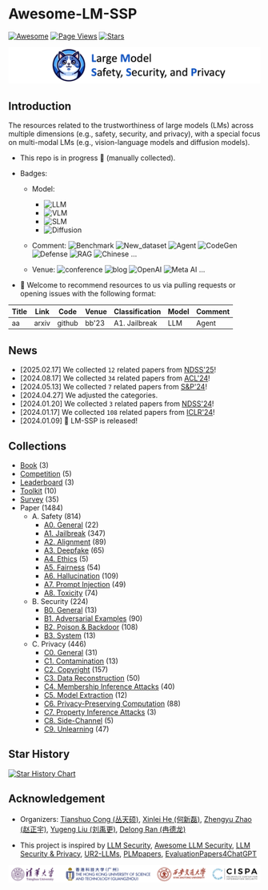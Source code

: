 # Awesome-LM-SSP

[![Awesome](https://awesome.re/badge.svg)](https://awesome.re)
[![Page Views](https://badges.toozhao.com/badges/01HMRJE3211AJ2QD2X9AKTQG67/blue.svg)](.)
[![Stars](https://img.shields.io/github/stars/ThuCCSLab/Awesome-LM-SSP)](.)

[<img src="figure/title_new.png" alt="Awesome-LM-SSP" width="1000" height="auto" class="center">](.)

## Introduction 
The resources related to the trustworthiness of large models (LMs) across multiple dimensions (e.g., safety, security, and privacy),                  with a special focus on multi-modal LMs (e.g., vision-language models and diffusion models). 

- This repo is in progress :seedling: (manually collected).
- Badges: 

    - Model:
        - ![LLM](https://img.shields.io/badge/LLM_(Large_Language_Model)-589cf4)
        - ![VLM](https://img.shields.io/badge/VLM_(Vision_Language_Model)-c7688b) 
        - ![SLM](https://img.shields.io/badge/SLM_(Speech_Language_Model)-39c5bb) 
        - ![Diffusion](https://img.shields.io/badge/Diffusion-a99cf4)

    - Comment: ![Benchmark](https://img.shields.io/badge/Benchmark-87b800) ![New_dataset](https://img.shields.io/badge/New_dataset-87b800) ![Agent](https://img.shields.io/badge/Agent-87b800)                 ![CodeGen](https://img.shields.io/badge/CodeGen-87b800) ![Defense](https://img.shields.io/badge/Defense-87b800) ![RAG](https://img.shields.io/badge/RAG-87b800) ![Chinese](https://img.shields.io/badge/Chinese-87b800) ...

   - Venue: ![conference](https://img.shields.io/badge/conference-f1b800) ![blog](https://img.shields.io/badge/blog-f1b800) ![OpenAI](https://img.shields.io/badge/OpenAI-f1b800)  ![Meta AI](https://img.shields.io/badge/Meta_AI-f1b800) ...

- :sunflower: Welcome to recommend resources to us via pulling requests or opening issues with the following format: 

| Title | Link  | Code |   Venue |  Classification |  Model | Comment | 
| ---- |---- |---- |---- |---- |----|----| 
| aa |  arxiv | github  | bb'23    |  A1. Jailbreak | LLM  | Agent | 

## News
- [2025.02.17] We collected `12` related papers from [NDSS'25](https://www.ndss-symposium.org/ndss2025/accepted-papers/)!
- [2024.08.17] We collected `34` related papers from [ACL'24](https://2024.aclweb.org/)!
- [2024.05.13] We collected `7` related papers from [S&P'24](https://www.computer.org/csdl/proceedings/sp/2024/1RjE8VKKk1y)!
- [2024.04.27] We adjusted the categories.
- [2024.01.20] We collected `3` related papers from [NDSS'24](https://www.ndss-symposium.org/ndss2024/accepted-papers/)!
- [2024.01.17] We collected `108` related papers from [ICLR'24](https://openreview.net/group?id=ICLR.cc/2024/Conference)!
- [2024.01.09] 🚀 LM-SSP is released!

## Collections
- [Book](collection/book.md) (3)
- [Competition](collection/competition.md) (5)
- [Leaderboard](collection/leaderboard.md) (3)
- [Toolkit](collection/toolkit.md) (10)
- [Survey](collection/survey.md) (35)
- Paper (1484)
    - A. Safety (814)
        - [A0. General](collection/paper/safety/general.md) (22)
        - [A1. Jailbreak](collection/paper/safety/jailbreak.md) (347)
        - [A2. Alignment](collection/paper/safety/alignment.md) (89)
        - [A3. Deepfake](collection/paper/safety/deepfake.md) (65)
        - [A4. Ethics](collection/paper/safety/ethics.md) (5)
        - [A5. Fairness](collection/paper/safety/fairness.md) (54)
        - [A6. Hallucination](collection/paper/safety/hallucination.md) (109)
        - [A7. Prompt Injection](collection/paper/safety/prompt_injection.md) (49)
        - [A8. Toxicity](collection/paper/safety/toxicity.md) (74)
    - B. Security (224)
        - [B0. General](collection/paper/security/general.md) (13)
        - [B1. Adversarial Examples](collection/paper/security/adversarial_examples.md) (90)
        - [B2. Poison & Backdoor](collection/paper/security/poison_&_backdoor.md) (108)
        - [B3. System](collection/paper/security/system.md) (13)
    - C. Privacy (446)
        - [C0. General](collection/paper/privacy/general.md) (31)
        - [C1. Contamination](collection/paper/privacy/contamination.md) (13)
        - [C2. Copyright](collection/paper/privacy/copyright.md) (157)
        - [C3. Data Reconstruction](collection/paper/privacy/data_reconstruction.md) (50)
        - [C4. Membership Inference Attacks](collection/paper/privacy/membership_inference_attacks.md) (40)
        - [C5. Model Extraction](collection/paper/privacy/model_extraction.md) (12)
        - [C6. Privacy-Preserving Computation](collection/paper/privacy/privacy-preserving_computation.md) (88)
        - [C7. Property Inference Attacks](collection/paper/privacy/property_inference_attacks.md) (3)
        - [C8. Side-Channel](collection/paper/privacy/side-channel.md) (5)
        - [C9. Unlearning](collection/paper/privacy/unlearning.md) (47)

## Star History

[![Star History Chart](https://api.star-history.com/svg?repos=ThuCCSLab/Awesome-LM-SSP&type=Date)](https://star-history.com/#ThuCCSLab/Awesome-LM-SSP&Date)

## Acknowledgement

- Organizers: [Tianshuo Cong (丛天硕)](https://tianshuocong.github.io/), [Xinlei He (何新磊)](https://xinleihe.github.io/), [Zhengyu Zhao (赵正宇)](https://zhengyuzhao.github.io/), [Yugeng Liu (刘禹更)](https://liu.ai/), [Delong Ran (冉德龙)](https://github.com/eggry)

- This project is inspired by [LLM Security](https://llmsecurity.net/), [Awesome LLM Security](https://github.com/corca-ai/awesome-llm-security), [LLM Security & Privacy](https://github.com/chawins/llm-sp),             [UR2-LLMs](https://github.com/jxzhangjhu/Awesome-LLM-Uncertainty-Reliability-Robustness), [PLMpapers](https://github.com/thunlp/PLMpapers), [EvaluationPapers4ChatGPT](https://github.com/THU-KEG/EvaluationPapers4ChatGPT)

<p align="center"><img src="figure/logo.png" width="900" /></p>